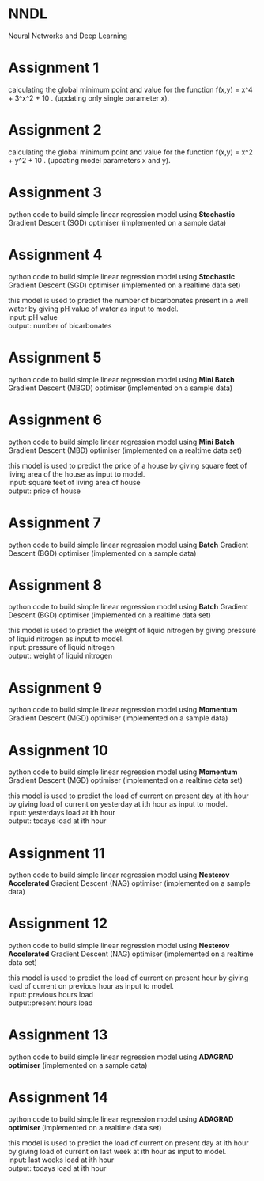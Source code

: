 # NNDL
Neural Networks and Deep Learning

# Assignment 1 

calculating the global minimum point and value for the function f(x,y) = x^4 + 3^x^2 + 10 . (updating only single parameter x).

# Assignment 2

calculating the global minimum point and value for the function f(x,y) = x^2 + y^2 + 10 . (updating model parameters x and y).

# Assignment 3
python code to build simple linear regression model using <b>Stochastic </b>Gradient Descent (SGD) optimiser (implemented on a sample data)

# Assignment 4
python code to build simple linear regression model using <b>Stochastic</b> Gradient Descent (SGD) optimiser (implemented on a realtime data set)
<p> this model is used to predict the number of bicarbonates present in a well water by giving pH value of water as input to model.
  <br>input: pH value
  <br>output: number of bicarbonates

# Assignment 5
python code to build simple linear regression model using <b>Mini Batch</b> Gradient Descent (MBGD) optimiser (implemented on a sample data)

# Assignment 6
python code to build simple linear regression model using <b>Mini Batch</b> Gradient Descent (MBD) optimiser (implemented on a realtime data set)
<p> this model is used to predict the price of a house by giving square feet of living area of the house as input to model.
  <br>input: square feet of living area of house
  <br>output: price of house

# Assignment 7
python code to build simple linear regression model using <b>Batch</b> Gradient Descent (BGD) optimiser (implemented on a sample data)

# Assignment 8
python code to build simple linear regression model using <b>Batch</b> Gradient Descent (BGD) optimiser (implemented on a realtime data set)
<p> this model is used to predict the weight of liquid nitrogen  by giving pressure of liquid nitrogen as input to model.
  <br>input: pressure of liquid nitrogen
  <br>output: weight of liquid nitrogen

# Assignment 9
python code to build simple linear regression model using <b>Momentum </b> Gradient Descent (MGD) optimiser (implemented on a sample data)

# Assignment 10
python code to build simple linear regression model using <b>Momentum</b> Gradient Descent (MGD) optimiser (implemented on a realtime data set)
<p> this model is used to predict the load of current on present day at ith hour by giving load of current on yesterday at ith hour as input to model.
  <br>input: yesterdays load at ith hour
  <br>output: todays load at ith hour

# Assignment 11
python code to build simple linear regression model using <b>Nesterov Accelerated </b>Gradient Descent (NAG) optimiser (implemented on a sample data)

# Assignment 12
python code to build simple linear regression model using <b>Nesterov Accelerated</b> Gradient Descent (NAG) optimiser (implemented on a realtime data set)
<p> this model is used to predict the load of current on present hour by giving load of current on previous hour as input to model.
  <br>input: previous hours load
  <br>output:present hours load

# Assignment 13
python code to build simple linear regression model using <b>ADAGRAD optimiser</b> (implemented on a sample data)

# Assignment 14
python code to build simple linear regression model using <b>ADAGRAD optimiser </b> (implemented on a realtime data set)
<p> this model is used to predict the load of current on present day at ith hour by giving load of current on last week at ith hour as input to model.
  <br>input: last weeks load at ith hour
  <br>output: todays load at ith hour





